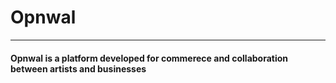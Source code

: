 # Opnwal
--------------

#### Opnwal is a platform developed for commerece and collaboration between artists and businesses
